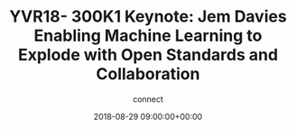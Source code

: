 ---
amazon_s3_presentation_url: None
amazon_s3_video_url: None
author: connect
categories:
- yvr18
comments: false
date: '2018-08-29 09:00:00+00:00'
image:
  featured: true
  name: YVR18-300K1.png
  path: /assets/images/featured-images/YVR18-300K1.png
layout: resource-post
session_id: YVR18-300K1
session_track: Keynote
slideshare_presentation_url: None
speakers: None
title: 'YVR18- 300K1 Keynote: Jem Davies Enabling Machine Learning to Explode with
  Open Standards and Collaboration'
youtube_video_url: None
---